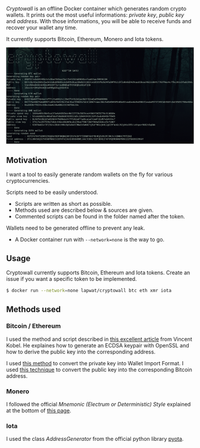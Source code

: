 _Cryptowall_ is an offline Docker container which generates random crypto wallets. It prints out the most useful informations: _private key_, _public key_ and _address_. With those informations, you will be able to receive funds and recover your wallet any time.

It currently supports Bitcoin, Ethereum, Monero and Iota tokens.

![Screenshot](screenshot.png)

## Motivation

I want a tool to easily generate random wallets on the fly for various cryptocurrencies.

Scripts need to be easily understood.
- Scripts are written as short as possible.
- Methods used are described below & sources are given.
- Commented scripts can be found in the folder named after the token.

Wallets need to be generated offline to prevent any leak.
- A Docker container run with `--network=none` is the way to go.

## Usage

Cryptowall currently supports Bitcoin, Ethereum and Iota tokens. Create an issue if you want a specific token to be implemented.

```sh
$ docker run --network=none lapwat/cryptowall btc eth xmr iota
```
## Methods used

### Bitcoin / Ethereum

I used the method and script described in [this excellent article](https://kobl.one/blog/create-full-ethereum-keypair-and-address) from Vincent Kobel. He explaines how to generate an ECDSA keypair with OpenSSL and how to derive the public key into the corresponding address.

I used [this method](https://en.bitcoin.it/wiki/Wallet_import_format) to convert the private key into Wallet Import Format. I used [this technique](https://en.bitcoin.it/wiki/Technical_background_of_version_1_Bitcoin_addresses) to convert the public key into the corresponding Bitcoin address.

### Monero

I followed the official _Mnemonic (Electrum or Deterministic) Style_ explained at the bottom of [this page](https://xmr.llcoins.net/addresstests.html).

### Iota

I used the class _AddressGenerator_ from the official python library [pyota](https://github.com/iotaledger/iota.lib.py).
